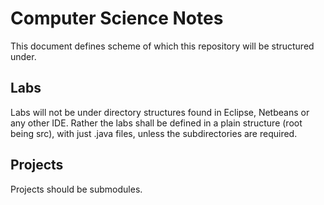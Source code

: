 # Computer Science Notes

This document defines scheme of which this repository will be structured under.

## Labs

Labs will not be under directory structures found in Eclipse, Netbeans or any other IDE. Rather the labs shall be defined in a plain structure (root being src), with just .java files, unless the subdirectories are required.

## Projects

Projects should be submodules.
